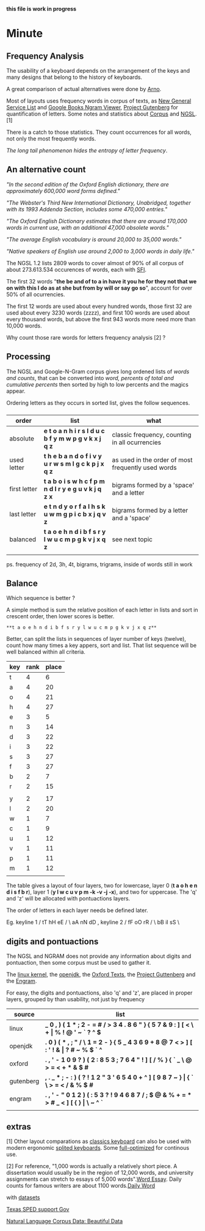 __this file is work in progress__

# Minute 

## Frequency Analysis

The usability of a keyboard depends on the arrangement of the keys and many designs that belong to the history of keyboards.

A great comparison of actual alternatives were done by [Arno](https://www.preprints.org/manuscript/202103.0287/v1).

Most of layouts uses frequency words in corpus of texts, as [New General Service List](https://www.newgeneralservicelist.com/) and [Google Books Ngram Viewer](https://books.google.com/ngrams), [Project Gutenberg](https://www.gutenberg.org/) for quantification of letters. Some notes and statistics about [Corpus](https://github.com/agsb/minute/blob/main/docs/Corpus_Frequency.md) and [NGSL](https://github.com/agsb/minute/blob/main/docs/NGSL_Frequency.md).[1]

There is a catch to those statistics. They count occurrences for all words, not only the most frequently words. 

_The long tail phenomenon hides the entropy of letter frequency_. 

## An alternative count

_"In the second edition of the Oxford English dictionary, there are approximately 600,000 word forms defined."_

_"The Webster's Third New International Dictionary, Unabridged, together with its 1993 Addenda Section, includes some 470,000 entries."_

_"The Oxford English Dictionary estimates that there are around 170,000 words in current use, with an additional 47,000 obsolete words."_

_"The average English vocabulary is around 20,000 to 35,000 words."_

_"Native speakers of English use around 2,000 to 3,000 words in daily life."_

The NGSL 1.2 lists 2809 words to cover almost of 90% of all corpus of about 273.613.534 occurences of words, each with [SFI](http://www.manulex.org/docs/en/Manulex.pdf). 

The first 32 words "__the be and of to a in have it you he for they not that we on with this I do as at she but from by will or say go so__", account for over 50% of all ocurrencies.

The first 12 words are used about every hundred words, those first 32 are used about every 3230 words (zzzz), and first 100 words are used about every thousand words, but above the first 943 words more need more than 10,000 words. 

Why count those rare words for letters frequency analysis [2] ?

## Processing

The NGSL and Google-N-Gram corpus gives long ordened lists of _words and counts_, that can be converted into _word, percents of total and cumulative percents_ then sorted by high to low percents and the magics appear. 

Ordering letters as they occurs in sorted list, gives the follow sequences.

### 
| order | list | what |
| -- | -- |-- |
| absolute | **e t o a n h i r s l d u c b f y m w p g v k x j q z** | classic frequency, counting in all ocurrencies |
| used letter | **t h e b a n d o f i v y u r w s m l g c k p j x q z** | as used  in the order of most frequently used words |
| first letter | **t a b o i s w h c f p m n d l r y e g u v k j q z x** | bigrams formed by a 'space' and a letter |
| last letter | **e t n d y o r f a l h s k u w m g p i c b x j q v z** | bigrams formed by a letter and a 'space' |
| balanced | **t a o e h n d i b f s r y l w u c m p g k v j x q z** | see next topic |
|  |  | |

ps. frequency of 2d, 3h, 4t, bigrams, trigrams, inside of words still in work

## Balance

Which sequence is better ? 

A simple method is sum the relative position of each letter in lists and sort in crescent order, then lower scores is better.

    **t a o e h n d i b f s r y l w u c m p g k v j x q z**

Better, can split the lists in sequences of layer number of keys (twelve), count how many times a key appers, sort and list. 
That list sequence will be well balanced within all criteria.

| key| rank | place |
| -- | -- | -- |
 | t | 4 | 6 |
 | a | 4 | 20 |
 | o | 4 | 21 |
 | h | 4 | 27 |
 | e | 3 | 5 |
 | n | 3 | 14 |
 | d | 3 | 22 |
 | i | 3 | 22 |
 | s | 3 | 27 |
 | f | 3 | 27 |
 | b | 2 | 7 |
 | r | 2 | 15 |
 | | | |
 | y | 2 | 17 |
 | l | 2 | 20 |
 | w | 1 | 7 |
 | c | 1 | 9 |
 | u | 1 | 12 |
 | v | 1 | 11 |
 | p | 1 | 11 |
 | m | 1 | 12 |
 | | | |

The table gives a layout of four layers, two for lowercase, layer 0 (**t a o h e n d i s f b r**),  layer 1 (**y l w c u v p m -k -v -j -x**), and two for uppercase. The 'q' and 'z' will be allocated with pontuactions layers. 
  
The order of letters in each layer needs be defined later. 

Eg. keyline 1 / tT hH eE / \ aA nN dD \, keyline 2 / fF oO rR / \ bB iI sS \ 

## digits and pontuactions

The NGSL and NGRAM does not provide any information about digits and pontuaction, then some corpus must be used to gather it. 

The [linux kernel](https://github.com/agsb/minute/blob/main/docs/stats.linux.md), the [openjdk](https://github.com/agsb/minute/blob/main/docs/stats.openjava.md), the [Oxford Texts](https://github.com/agsb/minute/blob/main/docs/stats.oxford.md), the [Project Guttenberg](https://github.com/agsb/minute/blob/main/docs/stats.guttenberg.md) and the [Engram](https://github.com/agsb/minute/blob/main/docs/stats.engram.md).

For easy, the digits and pontuactions, also 'q' and 'z', are placed in proper layers, grouped by than usability, not just by frequency

| source | list |
| --- | --- |
| linux | **_ 0 , ) ( 1 * ; 2 - = # / > 3 4 . 8 6 " } { 5 7 & 9 : ] [ < \ + \| % ! @ ' ~ ` ? ^ $** |
| openjdk | **. 0 ) ( * , ; " / \ 1 = 2 - } { 5 _ 4 3 6 9 + 8 @ 7 < > ] [ : ' ! & \| ? # ~ % $ ` ^** |
| oxford | **. , ' - 1 0 9 ? ) ( 2 : 8 5 3 ; 7 6 4 " ! ] [ / % } { ` _ \ @ > = < + * & $ #** |
| gutenberg | **, . _ * ; - : ) ( ? ! 1 2 " 3 ' 6 5 4 0 + ^ ] [ 9 8 7 ~ } \| { ` \ > = < / & % $ #** |
| engram | **. , ' - " 0 1 2 ) ( : 5 3 ? ! 9 4 6 8 7 / ; $ @ & % + = * > # _ < ] [ { } \| \ ~ ^ `** |
| | | 
## extras

[1] Other layout comparations as [classics keyboard](http://pinouchon.github.io/keyboard/layouts/2016/03/07/layouts-review-dvorak-vs-colemak-vs-carpalx-vs-workman.html) can also be used with modern ergonomic [splited keyboards](https://github.com/diimdeep/awesome-split-keyboards). Some [full-optimized](https://mk.bcgsc.ca/carpalx/?full_optimization) for continous use.

[2] For reference, "1,000 words is actually a relatively short piece. A dissertation would usually be in the region of 12,000 words, and university assignments can stretch to essays of 5,000 words".[Word Essay](https://wordcounter.net/blog/2016/08/22/101946_how-long-does-it-take-to-write-a-1000-word-essay.html). Daily counts for famous writers are about 1100 words.[Daily Word](https://wordcounter.net/blog/2017/12/04/103207_the-daily-word-counts-of-19-famous-writers.html)

with [datasets](https://storage.googleapis.com/books/ngrams/books/datasetsv3.html)

[Texas SPED support Gov](https://spedsupport.tea.texas.gov/sites/default/files/2023-08/high-frequency-word-list.pdf)

[Natural Language Corpus Data: Beautiful Data](http://norvig.com/ngrams/)

